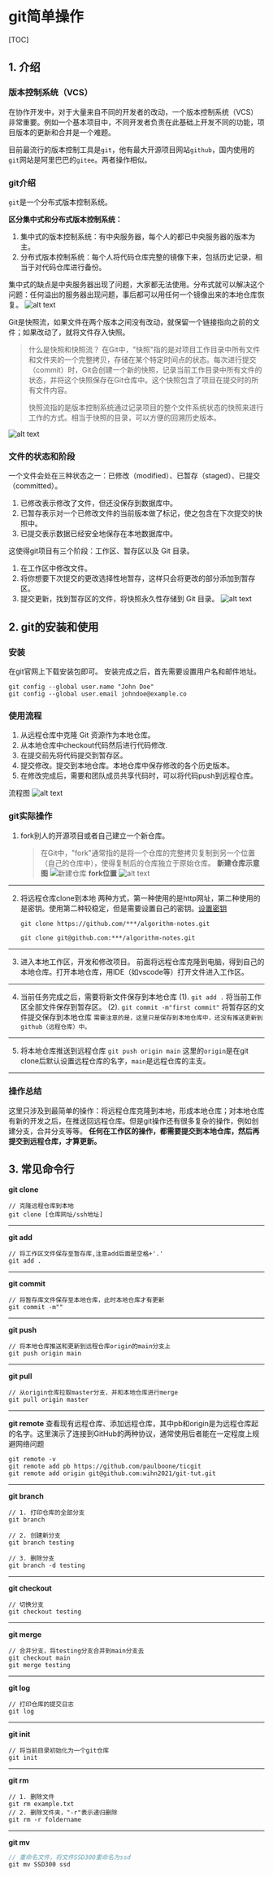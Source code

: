 # git简单操作
[TOC]
## 1. 介绍
### 版本控制系统（VCS）
在协作开发中，对于大量来自不同的开发者的改动，一个版本控制系统（VCS）非常重要。例如一个基本项目中，不同开发者负责在此基础上开发不同的功能，项目版本的更新和合并是一个难题。

目前最流行的版本控制工具是`git`，他有最大开源项目网站`github`，国内使用的`git`网站是阿里巴巴的`gitee`。两者操作相似。

### git介绍
`git`是一个分布式版本控制系统。

**区分集中式和分布式版本控制系统：**
1. 集中式的版本控制系统：有中央服务器，每个人的都已中央服务器的版本为主。
2. 分布式版本控制系统：每个人将代码仓库完整的镜像下来，包括历史记录，相当于对代码仓库进行备份。

集中式的缺点是中央服务器出现了问题，大家都无法使用。分布式就可以解决这个问题：任何溢出的服务器出现问题，事后都可以用任何一个镜像出来的本地仓库恢复。
![alt text](img/image-10.png)

Git是快照流，如果文件在两个版本之间没有改动，就保留一个链接指向之前的文件；如果改动了，就将文件存入快照。
> 什么是快照和快照流？
> 在Git中，"快照"指的是对项目工作目录中所有文件和文件夹的一个完整拷贝，存储在某个特定时间点的状态。每次进行提交（commit）时，Git会创建一个新的快照，记录当前工作目录中所有文件的状态，并将这个快照保存在Git仓库中。这个快照包含了项目在提交时的所有文件内容。
>
> 快照流指的是版本控制系统通过记录项目的整个文件系统状态的快照来进行工作的方式。相当于快照的目录，可以方便的回溯历史版本。

![alt text](img/image-11.png)


### 文件的状态和阶段
一个文件会处在三种状态之一：已修改（modified）、已暂存（staged）、已提交（committed）。
1. 已修改表示修改了文件，但还没保存到数据库中。
2. 已暂存表示对一个已修改文件的当前版本做了标记，使之包含在下次提交的快照中。
3. 已提交表示数据已经安全地保存在本地数据库中。

这使得git项目有三个阶段：工作区、暂存区以及 Git 目录。
1. 在工作区中修改文件。
2. 将你想要下次提交的更改选择性地暂存，这样只会将更改的部分添加到暂存区。
3. 提交更新，找到暂存区的文件，将快照永久性存储到 Git 目录。
![alt text](img/image-12.png)

## 2. git的安装和使用
### 安装
在git官网上下载安装包即可。
安装完成之后，首先需要设置用户名和邮件地址。
```
git config --global user.name "John Doe"
git config --global user.email johndoe@example.co
```

### 使用流程
1. 从远程仓库中克隆 Git 资源作为本地仓库。
2. 从本地仓库中checkout代码然后进行代码修改.
3. 在提交前先将代码提交到暂存区。
4. 提交修改。提交到本地仓库。本地仓库中保存修改的各个历史版本。
5. 在修改完成后，需要和团队成员共享代码时，可以将代码push到远程仓库。

流程图
![alt text](img/image-13.png)


### git实际操作

1. fork别人的开源项目或者自己建立一个新仓库。
    >在Git中，"fork"通常指的是将一个仓库的完整拷贝复制到另一个位置（自己的仓库中），使得复制后的仓库独立于原始仓库。
**新建仓库示意图**
![新建仓库](img/image-14.png)
**fork位置**
![alt text](img/image-15.png)

***
2. 将远程仓库clone到本地
两种方式，第一种使用的是http网址，第二种使用的是密钥。使用第二种较稳定，但是需要设置自己的密钥。[设置密钥](https://zhuanlan.zhihu.com/p/108972475)

    `git clone https://github.com/***/algorithm-notes.git`

    `git clone git@github.com:***/algorithm-notes.git`


***
3. 进入本地工作区，开发和修改项目。
前面将远程仓库克隆到电脑，得到自己的本地仓库。打开本地仓库，用IDE（如vscode等）打开文件进入工作区。

***
4. 当前任务完成之后，需要将新文件保存到本地仓库
   (1).  `git add .`  将当前工作区全部文件保存到暂存区。 
   (2).  `git commit -m"first commit"`  将暂存区的文件提交保存到本地仓库
   `需要注意的是，这里只是保存到本地仓库中，还没有推送更新到github（远程仓库）中。`

***
5. 将本地仓库推送到远程仓库
    `git push origin main` 这里的`origin`是在git clone后默认设置远程仓库的名字，`main`是远程仓库的主支。

***

### 操作总结
这里只涉及到最简单的操作：将远程仓库克隆到本地，形成本地仓库；对本地仓库有新的开发之后，在推送回远程仓库。但是git操作还有很多复杂的操作，例如创建分支，合并分支等等。
**任何在工作区的操作，都需要提交到本地仓库，然后再提交到远程仓库，才算更新。**


## 3. 常见命令行
**git clone**
```
// 克隆远程仓库到本地
git clone [仓库网址/ssh地址]
```
***
**git add**
```
// 将工作区文件保存至暂存库,注意add后面是空格+'.'
git add .
```
***
**git commit**
```
// 将暂存库文件保存至本地仓库，此时本地仓库才有更新
git commit -m""
```
***
**git push**
```
// 将本地仓库推送和更新到远程仓库origin的main分支上
git push origin main
```
***
**git pull**
```
// 从origin仓库拉取master分支，并和本地仓库进行merge
git pull origin master
```

***
**git remote**
查看现有远程仓库、添加远程仓库，其中pb和origin是为远程仓库起的名字。这里演示了连接到GitHub的两种协议，通常使用后者能在一定程度上规避网络问题
```
git remote -v
git remote add pb https://github.com/paulboone/ticgit
git remote add origin git@github.com:wihn2021/git-tut.git
```
***

**git branch**
```
// 1. 打印仓库的全部分支
git branch

// 2. 创建新分支
git branch testing

// 3. 删除分支
git branch -d testing
```
***
**git checkout**
```
// 切换分支
git checkout testing
```

***
**git merge**
```
// 合并分支，将testing分支合并到main分支去
git checkout main
git merge testing
```
***
**git log**
```
// 打印仓库的提交日志
git log
```
***
**git init**
```
// 将当前目录初始化为一个git仓库
git init
```
***
**git rm**
```
// 1. 删除文件
git rm example.txt
// 2. 删除文件夹，"-r"表示递归删除
git rm -r foldername
```

****
**git mv**
```c++
// 重命名文件，将文件SSD300重命名为ssd
git mv SSD300 ssd
```





